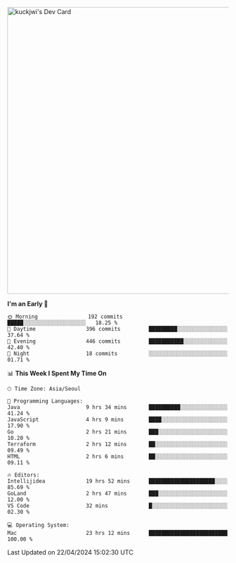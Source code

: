 <a href="https://app.daily.dev/kuckhwancho"><img src="https://api.daily.dev/devcards/v2/efef39c8028947428b3c0b486b9cd9b6.png?r=iz2&type=wide" width="652" alt="kuckjwi's Dev Card"/></a>

<!--START_SECTION:waka-->
**I'm an Early 🐤** 

```text
🌞 Morning                192 commits         █████░░░░░░░░░░░░░░░░░░░░   18.25 % 
🌆 Daytime                396 commits         █████████░░░░░░░░░░░░░░░░   37.64 % 
🌃 Evening                446 commits         ███████████░░░░░░░░░░░░░░   42.40 % 
🌙 Night                  18 commits          ░░░░░░░░░░░░░░░░░░░░░░░░░   01.71 % 
```


📊 **This Week I Spent My Time On** 

```text
🕑︎ Time Zone: Asia/Seoul

💬 Programming Languages: 
Java                     9 hrs 34 mins       ██████████░░░░░░░░░░░░░░░   41.24 % 
JavaScript               4 hrs 9 mins        ████░░░░░░░░░░░░░░░░░░░░░   17.90 % 
Go                       2 hrs 21 mins       ███░░░░░░░░░░░░░░░░░░░░░░   10.20 % 
Terraform                2 hrs 12 mins       ██░░░░░░░░░░░░░░░░░░░░░░░   09.49 % 
HTML                     2 hrs 6 mins        ██░░░░░░░░░░░░░░░░░░░░░░░   09.11 % 

🔥 Editors: 
Intellijidea             19 hrs 52 mins      █████████████████████░░░░   85.69 % 
GoLand                   2 hrs 47 mins       ███░░░░░░░░░░░░░░░░░░░░░░   12.00 % 
VS Code                  32 mins             █░░░░░░░░░░░░░░░░░░░░░░░░   02.30 % 

💻 Operating System: 
Mac                      23 hrs 12 mins      █████████████████████████   100.00 % 
```


 Last Updated on 22/04/2024 15:02:30 UTC
<!--END_SECTION:waka-->
